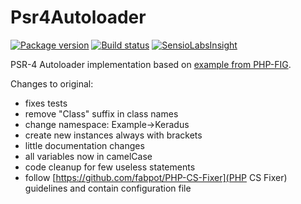 Psr4Autoloader
==============
[![Package version](http://img.shields.io/packagist/v/keradus/Psr4Autoloader.svg)](https://packagist.org/packages/keradus/Psr4Autoloader)
[![Build status](http://img.shields.io/travis/keradus/Psr4Autoloader/master.svg)](http://travis-ci.org/keradus/Psr4Autoloader)
[![SensioLabsInsight](https://insight.sensiolabs.com/projects/f2d52fb4-2716-4db9-b90e-eb72d50850dc/mini.png)](https://insight.sensiolabs.com/projects/f2d52fb4-2716-4db9-b90e-eb72d50850dc)

PSR-4 Autoloader implementation based on [example from PHP-FIG](https://github.com/php-fig/fig-standards/blob/master/accepted/PSR-4-autoloader-examples.md).

Changes to original:
- fixes tests
- remove "Class" suffix in class names
- change namespace: Example->Keradus
- create new instances always with brackets
- little documentation changes
- all variables now in camelCase
- code cleanup for few useless statements
- follow [https://github.com/fabpot/PHP-CS-Fixer](PHP CS Fixer) guidelines and contain configuration file
